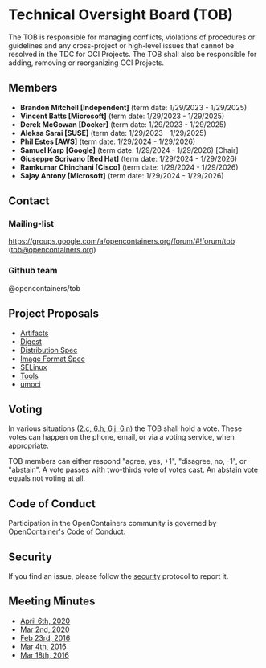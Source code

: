 # Technical Oversight Board (TOB)

The TOB is responsible for managing conflicts, violations of procedures or guidelines and any cross-project or high-level issues that cannot be resolved in the TDC for OCI Projects. The TOB shall also be responsible for adding, removing or reorganizing OCI Projects.

## Members

* **Brandon Mitchell [Independent]** (term date: 1/29/2023 - 1/29/2025)
* **Vincent Batts [Microsoft]** (term date: 1/29/2023 - 1/29/2025)
* **Derek McGowan [Docker]** (term date: 1/29/2023 - 1/29/2025)
* **Aleksa Sarai [SUSE]** (term date: 1/29/2023 - 1/29/2025)
* **Phil Estes [AWS]** (term date: 1/29/2024 - 1/29/2026)
* **Samuel Karp [Google]** (term date: 1/29/2024 - 1/29/2026) [Chair]
* **Giuseppe Scrivano [Red Hat]** (term date: 1/29/2024 - 1/29/2026)
* **Ramkumar Chinchani [Cisco]** (term date: 1/29/2024 - 1/29/2026)
* **Sajay Antony [Microsoft]** (term date: 1/29/2024 - 1/29/2026)

## Contact

### Mailing-list

https://groups.google.com/a/opencontainers.org/forum/#!forum/tob (tob@opencontainers.org)

### Github team

@opencontainers/tob

## Project Proposals

* [Artifacts](proposals/artifacts.md)
* [Digest](proposals/digest.md)
* [Distribution Spec](proposals/distribution.md)
* [Image Format Spec](proposals/image-format)
* [SELinux](proposals/selinux.md)
* [Tools](proposals/tools.md)
* [umoci](proposals/umoci.md)

## Voting

In various situations ([2.c, 6.h, 6.j, 6.n](https://github.com/opencontainers/tob/blob/master/CHARTER.md)) the TOB shall hold a vote. These votes can happen on the phone, email, or via a voting service, when appropriate.

TOB members can either respond "agree, yes, +1", "disagree, no, -1", or "abstain". A vote passes with two-thirds vote of votes cast. An abstain vote equals not voting at all.

## Code of Conduct

Participation in the OpenContainers community is governed by [OpenContainer's Code of Conduct][code-of-conduct].

## Security

If you find an issue, please follow the [security][security] protocol to report it.

## Meeting Minutes

* [April 6th, 2020](https://hackmd.io/kKl1ECKnSLWhgk7dZ2WUFQ)
* [Mar 2nd, 2020](https://hackmd.io/kKl1ECKnSLWhgk7dZ2WUFQ)
* [Feb 23rd, 2016](https://docs.google.com/presentation/d/1thxH4PVmHZO3kWrrLL6H1jAhL4r31Zy8xn8wg1LCmjY/edit#slide=id.p3)
* [Mar 4th, 2016](https://docs.google.com/presentation/d/1sHnTyM5S9IGt4jmdlI2D6dzl_8EBSIaRD0oNvmu7ILQ/edit?ts=56d86a8b#slide=id.p3)
* [Mar 18th, 2016](https://docs.google.com/presentation/d/1tANha5hGnOiMh7DAfVhJ5fNwFLXd0iAqrYLGmPZu94I/edit#slide=id.g11f2d5d0f8_4_4)

[security]: https://github.com/opencontainers/org/blob/master/security
[code-of-conduct]: https://github.com/opencontainers/org/blob/master/CODE_OF_CONDUCT.md

